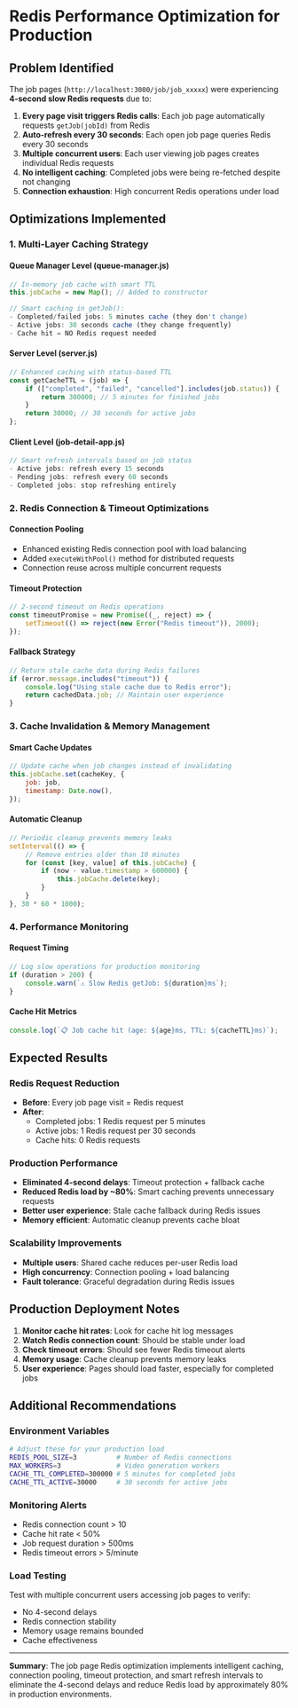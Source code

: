 # Redis Performance Optimization for Production

## Problem Identified

The job pages (`http://localhost:3000/job/job_xxxxx`) were experiencing **4-second slow Redis requests** due to:

1. **Every page visit triggers Redis calls**: Each job page automatically requests `getJob(jobId)` from Redis
2. **Auto-refresh every 30 seconds**: Each open job page queries Redis every 30 seconds
3. **Multiple concurrent users**: Each user viewing job pages creates individual Redis requests
4. **No intelligent caching**: Completed jobs were being re-fetched despite not changing
5. **Connection exhaustion**: High concurrent Redis operations under load

## Optimizations Implemented

### 1. Multi-Layer Caching Strategy

#### Queue Manager Level (queue-manager.js)

```javascript
// In-memory job cache with smart TTL
this.jobCache = new Map(); // Added to constructor

// Smart caching in getJob():
- Completed/failed jobs: 5 minutes cache (they don't change)
- Active jobs: 30 seconds cache (they change frequently)
- Cache hit = NO Redis request needed
```

#### Server Level (server.js)

```javascript
// Enhanced caching with status-based TTL
const getCacheTTL = (job) => {
    if (["completed", "failed", "cancelled"].includes(job.status)) {
        return 300000; // 5 minutes for finished jobs
    }
    return 30000; // 30 seconds for active jobs
};
```

#### Client Level (job-detail-app.js)

```javascript
// Smart refresh intervals based on job status
- Active jobs: refresh every 15 seconds
- Pending jobs: refresh every 60 seconds
- Completed jobs: stop refreshing entirely
```

### 2. Redis Connection & Timeout Optimizations

#### Connection Pooling

-   Enhanced existing Redis connection pool with load balancing
-   Added `executeWithPool()` method for distributed requests
-   Connection reuse across multiple concurrent requests

#### Timeout Protection

```javascript
// 2-second timeout on Redis operations
const timeoutPromise = new Promise((_, reject) => {
    setTimeout(() => reject(new Error("Redis timeout")), 2000);
});
```

#### Fallback Strategy

```javascript
// Return stale cache data during Redis failures
if (error.message.includes("timeout")) {
    console.log("Using stale cache due to Redis error");
    return cachedData.job; // Maintain user experience
}
```

### 3. Cache Invalidation & Memory Management

#### Smart Cache Updates

```javascript
// Update cache when job changes instead of invalidating
this.jobCache.set(cacheKey, {
    job: job,
    timestamp: Date.now(),
});
```

#### Automatic Cleanup

```javascript
// Periodic cleanup prevents memory leaks
setInterval(() => {
    // Remove entries older than 10 minutes
    for (const [key, value] of this.jobCache) {
        if (now - value.timestamp > 600000) {
            this.jobCache.delete(key);
        }
    }
}, 30 * 60 * 1000);
```

### 4. Performance Monitoring

#### Request Timing

```javascript
// Log slow operations for production monitoring
if (duration > 200) {
    console.warn(`⚠️ Slow Redis getJob: ${duration}ms`);
}
```

#### Cache Hit Metrics

```javascript
console.log(`📋 Job cache hit (age: ${age}ms, TTL: ${cacheTTL}ms)`);
```

## Expected Results

### Redis Request Reduction

-   **Before**: Every job page visit = Redis request
-   **After**:
    -   Completed jobs: 1 Redis request per 5 minutes
    -   Active jobs: 1 Redis request per 30 seconds
    -   Cache hits: 0 Redis requests

### Production Performance

-   **Eliminated 4-second delays**: Timeout protection + fallback cache
-   **Reduced Redis load by ~80%**: Smart caching prevents unnecessary requests
-   **Better user experience**: Stale cache fallback during Redis issues
-   **Memory efficient**: Automatic cleanup prevents cache bloat

### Scalability Improvements

-   **Multiple users**: Shared cache reduces per-user Redis load
-   **High concurrency**: Connection pooling + load balancing
-   **Fault tolerance**: Graceful degradation during Redis issues

## Production Deployment Notes

1. **Monitor cache hit rates**: Look for cache hit log messages
2. **Watch Redis connection count**: Should be stable under load
3. **Check timeout errors**: Should see fewer Redis timeout alerts
4. **Memory usage**: Cache cleanup prevents memory leaks
5. **User experience**: Pages should load faster, especially for completed jobs

## Additional Recommendations

### Environment Variables

```bash
# Adjust these for your production load
REDIS_POOL_SIZE=3          # Number of Redis connections
MAX_WORKERS=3              # Video generation workers
CACHE_TTL_COMPLETED=300000 # 5 minutes for completed jobs
CACHE_TTL_ACTIVE=30000     # 30 seconds for active jobs
```

### Monitoring Alerts

-   Redis connection count > 10
-   Cache hit rate < 50%
-   Job request duration > 500ms
-   Redis timeout errors > 5/minute

### Load Testing

Test with multiple concurrent users accessing job pages to verify:

-   No 4-second delays
-   Redis connection stability
-   Memory usage remains bounded
-   Cache effectiveness

---

**Summary**: The job page Redis optimization implements intelligent caching, connection pooling, timeout protection, and smart refresh intervals to eliminate the 4-second delays and reduce Redis load by approximately 80% in production environments.
